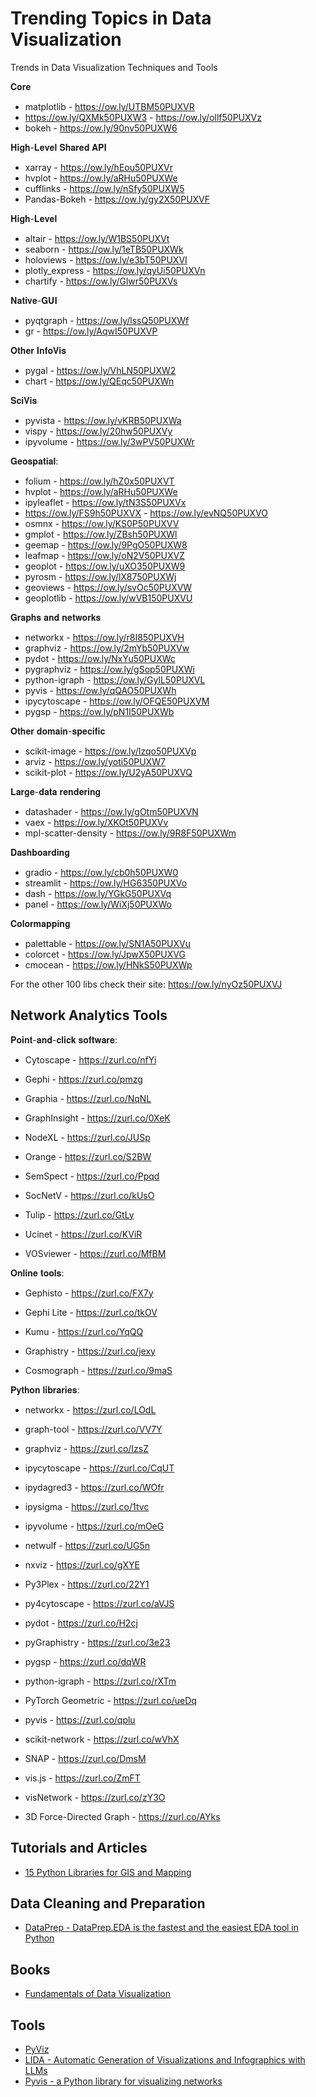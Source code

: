 # Trending Topics in Data Visualization

Trends in Data Visualization Techniques and Tools 

𝐂𝐨𝐫𝐞
- matplotlib - https://ow.ly/UTBM50PUXVR
- https://ow.ly/QXMk50PUXW3 - https://ow.ly/ollf50PUXVz
- bokeh - https://ow.ly/90nv50PUXW6

𝐇𝐢𝐠𝐡-𝐋𝐞𝐯𝐞𝐥 𝐒𝐡𝐚𝐫𝐞𝐝 𝐀𝐏𝐈
- xarray - https://ow.ly/hEou50PUXVr
- hvplot - https://ow.ly/aRHu50PUXWe
- cufflinks - https://ow.ly/nSfy50PUXW5
- Pandas-Bokeh - https://ow.ly/gy2X50PUXVF

𝐇𝐢𝐠𝐡-𝐋𝐞𝐯𝐞𝐥
- altair - https://ow.ly/W1BS50PUXVt
- seaborn - https://ow.ly/1eTB50PUXWk
- holoviews - https://ow.ly/e3bT50PUXVI
- plotly_express - https://ow.ly/qyUi50PUXVn
- chartify - https://ow.ly/Glwr50PUXVs

𝐍𝐚𝐭𝐢𝐯𝐞-𝐆𝐔𝐈
- pyqtgraph - https://ow.ly/lssQ50PUXWf
- gr - https://ow.ly/AqwI50PUXVP

𝐎𝐭𝐡𝐞𝐫 𝐈𝐧𝐟𝐨𝐕𝐢𝐬
- pygal - https://ow.ly/VhLN50PUXW2
- chart - https://ow.ly/QEqc50PUXWn

𝐒𝐜𝐢𝐕𝐢𝐬
- pyvista - https://ow.ly/vKRB50PUXWa
- vispy - https://ow.ly/20hw50PUXVy
- ipyvolume - https://ow.ly/3wPV50PUXWr

𝐆𝐞𝐨𝐬𝐩𝐚𝐭𝐢𝐚𝐥:
- folium - https://ow.ly/hZ0x50PUXVT
- hvplot - https://ow.ly/aRHu50PUXWe
- ipyleaflet - https://ow.ly/tN3S50PUXVx
- https://ow.ly/FS9h50PUXVX - https://ow.ly/evNQ50PUXVO
- osmnx - https://ow.ly/KS0P50PUXVV
- gmplot - https://ow.ly/ZBsh50PUXWl
- geemap - https://ow.ly/9PgO50PUXW8
- leafmap - https://ow.ly/oN2V50PUXVZ
- geoplot - https://ow.ly/uXO350PUXW9
- pyrosm - https://ow.ly/lX8750PUXWj
- geoviews - https://ow.ly/svOc50PUXVW
- geoplotlib - https://ow.ly/wVB150PUXVU

𝐆𝐫𝐚𝐩𝐡𝐬 𝐚𝐧𝐝 𝐧𝐞𝐭𝐰𝐨𝐫𝐤𝐬
- networkx - https://ow.ly/r8I850PUXVH
- graphviz - https://ow.ly/2mYb50PUXVw
- pydot - https://ow.ly/NxYu50PUXWc
- pygraphviz - https://ow.ly/gSop50PUXWi
- python-igraph - https://ow.ly/GylL50PUXVL
- pyvis - https://ow.ly/qQAO50PUXWh
- ipycytoscape - https://ow.ly/OFQE50PUXVM
- pygsp - https://ow.ly/pN1I50PUXWb

𝐎𝐭𝐡𝐞𝐫 𝐝𝐨𝐦𝐚𝐢𝐧-𝐬𝐩𝐞𝐜𝐢𝐟𝐢𝐜
- scikit-image - https://ow.ly/Izqo50PUXVp
- arviz - https://ow.ly/yoti50PUXW7
- scikit-plot - https://ow.ly/U2yA50PUXVQ

𝐋𝐚𝐫𝐠𝐞-𝐝𝐚𝐭𝐚 𝐫𝐞𝐧𝐝𝐞𝐫𝐢𝐧𝐠
- datashader - https://ow.ly/gOtm50PUXVN
- vaex - https://ow.ly/XKOt50PUXVv
- mpl-scatter-density - https://ow.ly/9R8F50PUXWm

𝐃𝐚𝐬𝐡𝐛𝐨𝐚𝐫𝐝𝐢𝐧𝐠
- gradio - https://ow.ly/cb0h50PUXW0
- streamlit - https://ow.ly/HG6350PUXVo
- dash - https://ow.ly/YGkG50PUXVq
- panel - https://ow.ly/WiXj50PUXWo

𝐂𝐨𝐥𝐨𝐫𝐦𝐚𝐩𝐩𝐢𝐧𝐠
- palettable - https://ow.ly/SN1A50PUXVu
- colorcet - https://ow.ly/JpwX50PUXVG
- cmocean - https://ow.ly/HNkS50PUXWp

For the other 100 libs check their site: https://ow.ly/nyOz50PUXVJ

## Network Analytics Tools

𝐏𝐨𝐢𝐧𝐭-𝐚𝐧𝐝-𝐜𝐥𝐢𝐜𝐤 𝐬𝐨𝐟𝐭𝐰𝐚𝐫𝐞:

- Cytoscape - https://zurl.co/nfYi

- Gephi - https://zurl.co/pmzg

- Graphia - https://zurl.co/NqNL

- GraphInsight - https://zurl.co/0XeK

- NodeXL - https://zurl.co/JUSp

- Orange - https://zurl.co/S2BW

- SemSpect - https://zurl.co/Ppqd

- SocNetV - https://zurl.co/kUsO

- Tulip - https://zurl.co/GtLy

- Ucinet - https://zurl.co/KViR

- VOSviewer - https://zurl.co/MfBM



𝐎𝐧𝐥𝐢𝐧𝐞 𝐭𝐨𝐨𝐥𝐬:

- Gephisto - https://zurl.co/FX7y

- Gephi Lite - https://zurl.co/tkOV

- Kumu - https://zurl.co/YqQQ

- Graphistry - https://zurl.co/jexy

- Cosmograph - https://zurl.co/9maS



𝐏𝐲𝐭𝐡𝐨𝐧 𝐥𝐢𝐛𝐫𝐚𝐫𝐢𝐞𝐬:

- networkx - https://zurl.co/LOdL

- graph-tool - https://zurl.co/VV7Y

- graphviz - https://zurl.co/IzsZ

- ipycytoscape - https://zurl.co/CqUT

- ipydagred3 - https://zurl.co/WOfr

- ipysigma - https://zurl.co/1tvc

- ipyvolume - https://zurl.co/mOeG

- netwulf - https://zurl.co/UG5n

- nxviz - https://zurl.co/gXYE

- Py3Plex - https://zurl.co/22Y1

- py4cytoscape - https://zurl.co/aVJS

- pydot - https://zurl.co/H2cj

- pyGraphistry - https://zurl.co/3e23

- pygsp - https://zurl.co/dqWR

- python-igraph - https://zurl.co/rXTm

- PyTorch Geometric - https://zurl.co/ueDq

- pyvis - https://zurl.co/qplu

- scikit-network - https://zurl.co/wVhX

- SNAP - https://zurl.co/DmsM

- vis.js - https://zurl.co/ZmFT

- visNetwork - https://zurl.co/zY3O

- 3D Force-Directed Graph - https://zurl.co/AYks


## Tutorials and Articles

- [15 Python Libraries for GIS and Mapping](https://gisgeography.com/python-libraries-gis-mapping/)


## Data Cleaning and Preparation

- [DataPrep - DataPrep.EDA is the fastest and the easiest EDA tool in Python](https://dataprep.ai/)


## Books

- [Fundamentals of Data Visualization](https://clauswilke.com/dataviz/)

## Tools

- [PyViz](https://pyviz.org/index.html#)
- [LIDA - Automatic Generation of Visualizations and Infographics with LLMs](https://microsoft.github.io/lida/)
- [Pyvis - a Python library for visualizing networks](https://github.com/WestHealth/pyvis)
